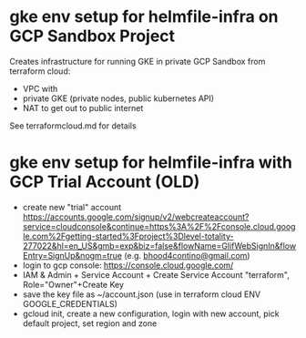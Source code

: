 # gke env setup for helmfile-infra on GCP Sandbox Project

Creates infrastructure for running GKE in private GCP Sandbox from terraform cloud:
* VPC with 
* private GKE (private nodes, public kubernetes API)
* NAT to get out to public internet

See terraformcloud.md for details


# gke env setup for helmfile-infra with GCP Trial Account (OLD)

* create new "trial" account https://accounts.google.com/signup/v2/webcreateaccount?service=cloudconsole&continue=https%3A%2F%2Fconsole.cloud.google.com%2Fgetting-started%3Fproject%3Dlevel-totality-277022&hl=en_US&gmb=exp&biz=false&flowName=GlifWebSignIn&flowEntry=SignUp&nogm=true (e.g. bhood4contino@gmail.com)
* login to gcp console: https://console.cloud.google.com/
* IAM & Admin + Service Account + Create Service Account "terraform", Role="Owner"+Create Key
* save the key file as ~/account.json (use in terraform cloud ENV GOOGLE_CREDENTIALS)
* gcloud init, create a new configuration, login with new account, pick default project, set region and zone
